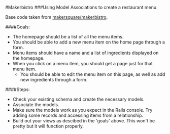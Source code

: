 #Makerbistro
###Using Model Associations to create a restaurant menu

Base code taken from [makersquare/makerbistro](https://github.com/makersquare/makerbistro/tree/start-branch).

####Goals:
- The homepage should be a list of all the menu items.
- You should be able to add a new menu item on the home page through a form.
- Menu items should have a name and a list of ingredients displayed on the homepage.
- When you click on a menu item, you should get a page just for that menu item.
	- You should be able to edit the menu item on this page, as well as add new ingredients through a form.


####Steps:
- Check your existing schema and create the necessary models.
- Associate the models.
- Make sure the models work as you expect in the Rails console. Try adding some records and accessing items from a relationship.
- Build out your views as descibed in the 'goals' above. This won't be pretty but it will function properly.